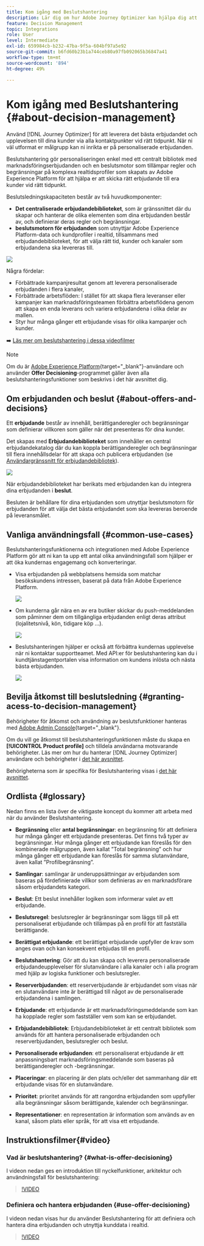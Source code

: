 ```yaml
---
title: Kom igång med Beslutshantering
description: Lär dig om hur Adobe Journey Optimizer kan hjälpa dig att skicka rätt erbjudande till kunderna vid rätt tidpunkt
feature: Decision Management
topic: Integrations
role: User
level: Intermediate
exl-id: 659984cb-b232-47ba-9f5a-604bf97a5e92
source-git-commit: b6fd60b23b1a744ceb80a97fb092065b36847a41
workflow-type: tm+mt
source-wordcount: '894'
ht-degree: 49%

---
```


# Kom igång med Beslutshantering {#about-decision-management}

Använd [!DNL Journey Optimizer] för att leverera det bästa erbjudandet och upplevelsen till dina kunder via alla kontaktpunkter vid rätt tidpunkt. När ni väl utformat er målgrupp kan ni inrikta er på personaliserade erbjudanden.

Beslutshantering gör personaliseringen enkel med ett centralt bibliotek med marknadsföringserbjudanden och en beslutsmotor som tillämpar regler och begränsningar på komplexa realtidsprofiler som skapats av Adobe Experience Platform för att hjälpa er att skicka rätt erbjudande till era kunder vid rätt tidpunkt.

Beslutsledningskapaciteten består av två huvudkomponenter:

* **Det centraliserade erbjudandebiblioteket**, som är gränssnittet där du skapar och hanterar de olika elementen som dina erbjudanden består av, och definierar deras regler och begränsningar.
* **beslutsmotorn för erbjudanden** som utnyttjar Adobe Experience Platform-data och kundprofiler i realtid, tillsammans med erbjudandebiblioteket, för att välja rätt tid, kunder och kanaler som erbjudandena ska levereras till.

![](../assets/architecture.png)

Några fördelar:

* Förbättrade kampanjresultat genom att leverera personaliserade erbjudanden i flera kanaler,
* Förbättrade arbetsflöden: I stället för att skapa flera leveranser eller kampanjer kan marknadsföringsteamen förbättra arbetsflödena genom att skapa en enda leverans och variera erbjudandena i olika delar av mallen.
* Styr hur många gånger ett erbjudande visas för olika kampanjer och kunder.

➡️ [Läs mer om beslutshantering i dessa videofilmer](#video)

>[!NOTE]
>
>Om du är [Adobe Experience Platform](https://experienceleague.adobe.com/docs/experience-platform/landing/home.html){target="_blank"}-användare och använder **Offer Decisioning**-programmet gäller även alla beslutshanteringsfunktioner som beskrivs i det här avsnittet dig.

## Om erbjudanden och beslut {#about-offers-and-decisions}

Ett **erbjudande** består av innehåll, berättiganderegler och begränsningar som definierar villkoren som gäller när det presenteras för dina kunder.

Det skapas med **Erbjudandebiblioteket** som innehåller en central erbjudandekatalog där du kan koppla berättiganderegler och begränsningar till flera innehållsdelar för att skapa och publicera erbjudanden (se [Användargränssnitt för erbjudandebibliotek](../get-started/user-interface.md)).

![](../assets/offer_structure.png)

När erbjudandebiblioteket har berikats med erbjudanden kan du integrera dina erbjudanden i **beslut**.

Besluten är behållare för dina erbjudanden som utnyttjar beslutsmotorn för erbjudanden för att välja det bästa erbjudandet som ska levereras beroende på leveransmålet.

## Vanliga användningsfall {#common-use-cases}

Beslutshanteringsfunktionerna och integrationen med Adobe Experience Platform gör att ni kan ta upp ett antal olika användningsfall som hjälper er att öka kundernas engagemang och konverteringar.

* Visa erbjudanden på webbplatsens hemsida som matchar besökskundens intressen, baserat på data från Adobe Experience Platform.

  ![](../assets/website.png)

* Om kunderna går nära en av era butiker skickar du push-meddelanden som påminner dem om tillgängliga erbjudanden enligt deras attribut (lojalitetsnivå, kön, tidigare köp ...).

  ![](../assets/push_sample.png)

* Beslutshanteringen hjälper er också att förbättra kundernas upplevelse när ni kontaktar supportteamet. Med API:er för beslutshantering kan du i kundtjänstagentportalen visa information om kundens inlösta och nästa bästa erbjudanden.

  ![](../../assets/do-not-localize/call-center.png)

## Bevilja åtkomst till beslutsledning {#granting-acess-to-decision-management}

Behörigheter för åtkomst och användning av beslutsfunktioner hanteras med [Adobe Admin Console](https://helpx.adobe.com/se/enterprise/managing/user-guide.html){target="_blank"}.

Om du vill ge åtkomst till beslutshanteringsfunktionen måste du skapa en **[!UICONTROL Product profile]** och tilldela användarna motsvarande behörigheter. Läs mer om hur du hanterar [!DNL Journey Optimizer] användare och behörigheter i [det här avsnittet](../../administration/permissions.md).

Behörigheterna som är specifika för Beslutshantering visas i [det här avsnittet](../../administration/high-low-permissions.md#decisions-permissions).

## Ordlista {#glossary}

Nedan finns en lista över de viktigaste koncept du kommer att arbeta med när du använder Beslutshantering.

* **Begränsning** eller **antal begränsningar**: en begränsning för att definiera hur många gånger ett erbjudande presenteras. Det finns två typer av begränsningar. Hur många gånger ett erbjudande kan föreslås för den kombinerade målgruppen, även kallat ”Total begränsning” och hur många gånger ett erbjudande kan föreslås för samma slutanvändare, även kallat ”Profilbegränsning”.

* **Samlingar**: samlingar är underuppsättningar av erbjudanden som baseras på fördefinierade villkor som definieras av en marknadsförare såsom erbjudandets kategori.

* **Beslut**: Ett beslut innehåller logiken som informerar valet av ett erbjudande.

* **Beslutsregel**: beslutsregler är begränsningar som läggs till på ett personaliserat erbjudande och tillämpas på en profil för att fastställa berättigande.

* **Berättigat erbjudande**: ett berättigat erbjudande uppfyller de krav som anges ovan och kan konsekvent erbjudas till en profil.

* **Beslutshantering**: Gör att du kan skapa och leverera personaliserade erbjudandeupplevelser för slutanvändare i alla kanaler och i alla program med hjälp av logiska funktioner och beslutsregler.

* **Reserverbjudanden**: ett reserverbjudande är erbjudandet som visas när en slutanvändare inte är berättigad till något av de personaliserade erbjudandena i samlingen.

* **Erbjudande**: ett erbjudande är ett marknadsföringsmeddelande som kan ha kopplade regler som fastställer vem som kan se erbjudandet.

* **Erbjudandebibliotek**: Erbjudandebiblioteket är ett centralt bibliotek som används för att hantera personaliserade erbjudanden och reserverbjudanden, beslutsregler och beslut.

* **Personaliserade erbjudanden**: ett personaliserat erbjudande är ett anpassningsbart marknadsföringsmeddelande som baseras på berättiganderegler och -begränsningar.

* **Placeringar**: en placering är den plats och/eller det sammanhang där ett erbjudande visas för en slutanvändare.

* **Prioritet**: prioritet används för att rangordna erbjudanden som uppfyller alla begränsningar såsom berättigande, kalender och begränsningar.

* **Representationer**: en representation är information som används av en kanal, såsom plats eller språk, för att visa ett erbjudande.

## Instruktionsfilmer{#video}

### Vad är beslutshantering? {#what-is-offer-decisioning}

I videon nedan ges en introduktion till nyckelfunktioner, arkitektur och användningsfall för beslutshantering:

>[!VIDEO](https://video.tv.adobe.com/v/326961?quality=12&learn=on)

### Definiera och hantera erbjudanden {#use-offer-decisioning}

I videon nedan visas hur du använder Beslutshantering för att definiera och hantera dina erbjudanden och utnyttja kunddata i realtid.

>[!VIDEO](https://video.tv.adobe.com/v/326841?quality=12&learn=on)


